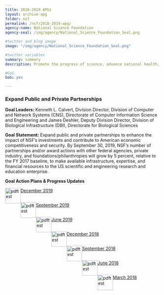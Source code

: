 ```yaml
---
title: 2018-2019 APGs
layout: archive-apg
folder: nsf
permalink: /nsf/2018-2019-apg/
agency-name: National Science Foundation
agency-seal: /img/agency/National_Science_Foundation_Seal.png

#twitter and blog image
image: "/img/agency/National_Science_Foundation_Seal.png"

#twitter variables
summary: summary
description: Promote the progress of science, advance national health, prosperity, and welfare, and secure the national defense.

#GoG
GoG: yes

---
```

<h3>Expand Public and Private Partnerships</h3>
<p><b>Goal Leaders:</b> Kenneth L. Calvert, Division Director, Division of Computer and Network Systems (CNS), Directorate of Computer Information Science and Engineering and James Deshler, Deputy Division Director, Division of Biological Infrastructure (DBI), Directorate for Biological Sciences</p>
<p><b>Goal Statement:</b> Expand public and private partnerships to enhance the impact of NSF’s investments and contribute to American economic competitiveness and security. By September 30, 2019, NSF’s number of partnerships and/or award actions with
other federal agencies, private industry, and foundations/philanthropies will grow by 5 percent, relative to the FY 2017 baseline, to make available infrastructure, expertise, and financial resources to the US scientific and engineering research and education enterprise. </p>

<p><b>Goal Action Plans & Progress Updates</b></p>
<div class="usa-width-one-whole usa-media_block">
<div class= "usa-grid usa-graphic_list-row" style="padding-left:0rem;">

<div class="usa-width-one-half usa-media_block">
  <p style="margin-bottom:30px;"><img src="{{site.baseurl}}/img/PDF_icon.png" alt="pdftest" style="float:left;width:50px;align:bottom;"><a class="usa-external_link"  href="{{site.baseurl}}/{{page.folder}}/2019_dec_NSF_Expand_Public_and_Private_Partnerships.pdf">December 2019</a></p>
  <p style="margin-bottom:30px;"><img src="{{site.baseurl}}/img/PDF_icon.png" alt="pdftest" style="float:left;width:50px;align:bottom;"><a class="usa-external_link"  href="{{site.baseurl}}/{{page.folder}}/FY2019_sept_NSF_Expand_Public_and_Private_Partnerships.pdf">September 2019</a></p>
  <p style="margin-bottom:30px;"><img src="{{site.baseurl}}/img/PDF_icon.png" alt="pdftest" style="float:left;width:50px;align:bottom;"><a class="usa-external_link"  href="{{site.baseurl}}/{{page.folder}}/FY2019_June_NSF_Expand_Public_and_Private_Partnerships.pdf">June 2019</a></p>
</div>

<div class="usa-width-one-half usa-media_block">
  <p style="margin-bottom:30px;"><img src="{{site.baseurl}}/img/PDF_icon.png" alt="pdftest" style="float:left;width:50px;align:bottom;"><a class="usa-external_link"  href="{{site.baseurl}}/{{page.folder}}/FY2018_Q4_NSF_Expand_Public_and_Private_Partnerships.pdf">December 2018</a></p>
  <p style="margin-bottom:30px;"><img src="{{site.baseurl}}/img/PDF_icon.png" alt="pdftest" style="float:left;width:50px;align:bottom;"><a class="usa-external_link"  href="{{site.baseurl}}/{{page.folder}}/FY2018_Q3_NSF_Expand_Public_and_Private_Partnerships.pdf">September 2018</a></p>
  <p style="margin-bottom:30px;"><img src="{{site.baseurl}}/img/PDF_icon.png" alt="pdftest" style="float:left;width:50px;align:bottom;"><a class="usa-external_link"  href="{{site.baseurl}}/{{page.folder}}/FY2018_Q2_NSF_Expand_Public_and_Private_Partnerships.pdf">June 2018</a></p>
  <p style="margin-bottom:30px;"><img src="{{site.baseurl}}/img/PDF_icon.png" alt="pdftest" style="float:left;width:50px;align:bottom;"><a class="usa-external_link"  href="{{site.baseurl}}/{{page.folder}}/FY2018_Q1_NSF_Expand_Public_and_Private_Partnerships.pdf">March 2018</a></p>
</div>

</div>
</div>
